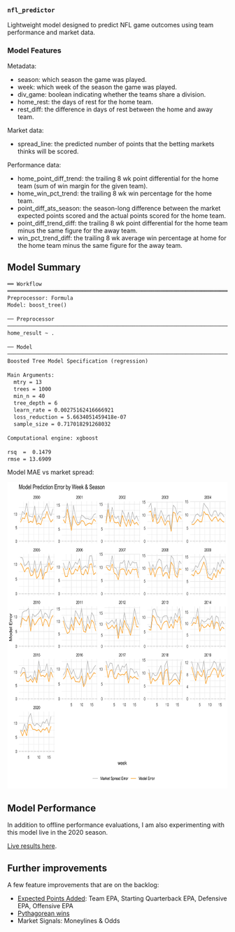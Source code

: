 ### `nfl_predictor`
Lightweight model designed to predict NFL game outcomes using team performance and market data.

### Model Features

Metadata:
- season: which season the game was played.
- week: which week of the season the game was played.
- div_game: boolean indicating whether the teams share a division.
- home_rest: the days of rest for the home team.
- rest_diff: the difference in days of rest between the home and away team.

Market data:
- spread_line: the predicted number of points that the betting markets thinks will be scored.

Performance data:
- home_point_diff_trend: the trailing 8 wk point differential for the home team (sum of win margin for the given team).
- home_win_pct_trend: the trailing 8 wk win percentage for the home team.
- point_diff_ats_season: the season-long difference between the market expected points scored and the actual points scored for the home team. 
- point_diff_trend_diff: the trailing 8 wk point differential for the home team minus the same figure for the away team.
- win_pct_trend_diff: the trailing 8 wk average win percentage at home for the home team minus the same figure for the away team.


Model Summary
----
```
══ Workflow ═════════════════════════════════════════════════════════════════════════════════════
Preprocessor: Formula
Model: boost_tree()

── Preprocessor ─────────────────────────────────────────────────────────────────────────────────
home_result ~ .

── Model ────────────────────────────────────────────────────────────────────────────────────────
Boosted Tree Model Specification (regression)

Main Arguments:
  mtry = 13
  trees = 1000
  min_n = 40
  tree_depth = 6
  learn_rate = 0.00275162416666921
  loss_reduction = 5.6634051459418e-07
  sample_size = 0.717018291268032

Computational engine: xgboost 

rsq  =  0.1479
rmse = 13.6909
```

Model MAE vs market spread:

<img src="https://github.com/wadefuller/nfl_predictor/blob/main/img/model_error_by_season.jpg" width="700" height="700">

Model Performance
----
In addition to offline performance evaluations, I am also experimenting with this model live in the 2020 season.

[Live results here](httpst://docs.google.com/spreadsheets/d/1xBt9tT3g6OpUco3cZJhfPTVls3azX_ZlFwWvIU3gjMA/edit?usp=sharing).

Further improvements
----
A few feature improvements that are on the backlog:
- [Expected Points Added](https://www.espn.com/nfl/story/_/id/8379024/nfl-explaining-expected-points-metric): Team EPA, Starting Quarterback EPA, Defensive EPA, Offensive EPA
- [Pythagorean wins](http://grantland.com/features/breaking-best-nfl-stats/)
- Market Signals: Moneylines & Odds
